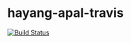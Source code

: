 hayang-apal-travis
==================
[![Build Status](https://travis-ci.org/prath/hayang-apal-travis.png?branch=master)](https://travis-ci.org/prath/hayang-apal-travis)
